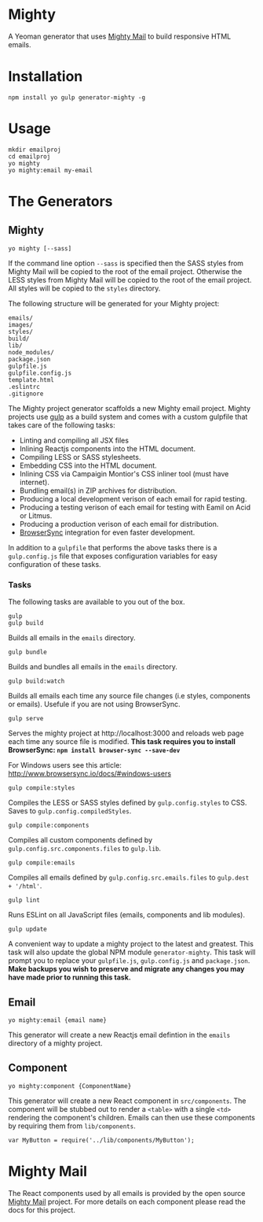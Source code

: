 # Mighty

A Yeoman generator that uses [Mighty Mail](https://github.com/dschnare/mighty-mail) to build responsive HTML emails.

# Installation

	npm install yo gulp generator-mighty -g

# Usage

	mkdir emailproj
	cd emailproj
	yo mighty
	yo mighty:email my-email


# The Generators

## Mighty

	yo mighty [--sass]

If the command line option `--sass` is specified then the SASS styles from Mighty Mail will be copied
to the root of the email project. Otherwise the LESS styles from Mighty Mail will be copied to the root of the email project. All styles will be copied to the `styles` directory.

The following structure will be generated for your Mighty project:

	emails/
	images/
	styles/
	build/
	lib/
	node_modules/
	package.json
	gulpfile.js
	gulpfile.config.js
	template.html
	.eslintrc
	.gitignore

The Mighty project generator scaffolds a new Mighty email project. Mighty projects
use [gulp](http://gulpjs.com/) as a build system and comes with a custom gulpfile that takes care of the following tasks:

- Linting and compiling all JSX files
- Inlining Reactjs components into the HTML document.
- Compiling LESS or SASS stylesheets.
- Embedding CSS into the HTML document.
- Inlining CSS via Campaigin Montior's CSS inliner tool (must have internet).
- Bundling email(s) in ZIP archives for distribution.
- Producing a local development verison of each email for rapid testing.
- Producing a testing verison of each email for testing with Eamil on Acid or Litmus.
- Producing a production verison of each email for distribution.
- [BrowserSync](http://www.browsersync.io/) integration for even faster development.

In addition to a `gulpfile` that performs the above tasks there is a `gulp.config.js` file that
exposes configuration variables for easy configuration of these tasks.

### Tasks

The following tasks are available to you out of the box.

	gulp
	gulp build

Builds all emails in the `emails` directory.

	gulp bundle

Builds and bundles all emails in the `emails` directory.

	gulp build:watch

Builds all emails each time any source file changes (i.e styles, components or emails).
Usefule if you are not using BrowserSync.

	gulp serve

Serves the mighty project at http://localhost:3000 and reloads web page each time any source file is modified. **This task requires you to install BrowserSync: `npm install browser-sync --save-dev`**

For Windows users see this article: http://www.browsersync.io/docs/#windows-users

	gulp compile:styles

Compiles the LESS or SASS styles defined by `gulp.config.styles` to CSS. Saves to `gulp.config.compiledStyles`.

	gulp compile:components

Compiles all custom components defined by `gulp.config.src.components.files` to `gulp.lib`.

	gulp compile:emails

Compiles all emails defined by `gulp.config.src.emails.files` to `gulp.dest + '/html'`.

	gulp lint

Runs ESLint on all JavaScript files (emails, components and lib modules).

	gulp update

A convenient way to update a mighty project to the latest and greatest. This task
will also update the global NPM module `generator-mighty`. This task will prompt you
to replace your `gulpfile.js`, `gulp.config.js` and `package.json`. **Make backups you wish
to preserve and migrate any changes you may have made prior to running this task.**



## Email

	yo mighty:email {email name}

This generator will create a new Reactjs email defintion in the `emails` directory of a mighty project.



## Component

	yo mighty:component {ComponentName}

This generator will create a new React component in `src/components`. The component
will be stubbed out to render a `<table>` with a single `<td>` rendering the component's children.
Emails can then use these components by requiring them from `lib/components`.

	var MyButton = require('../lib/components/MyButton');





# Mighty Mail

The React components used by all emails is provided by the open source [Mighty Mail](https://github.com/dschnare/mighty-mail) project. For more details on each component please read the docs for this project.
